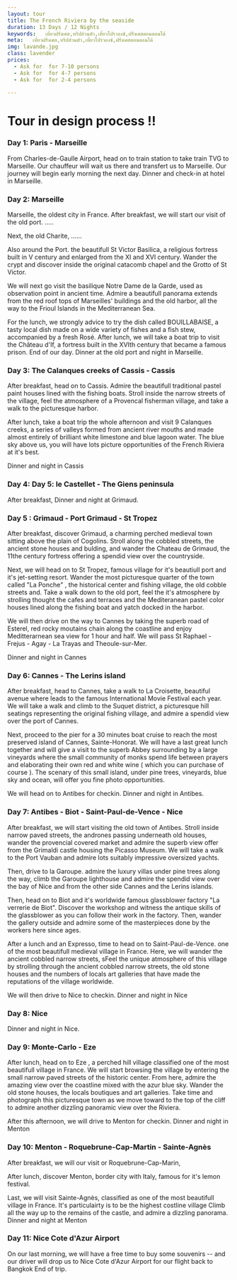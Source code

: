 ```yaml
---
layout: tour
title: The French Riviera by the seaside
duration: 13 Days / 12 Nights
keywords:   เที่ยวฝรั่งเศส,ทริปส่วนตัว,เที่ยวโปรวองซ์,ฝรั่งเศสตอนตอนใต้
meta:   เที่ยวฝรั่งเศส,ทริปส่วนตัว,เที่ยวโปรวองซ์,ฝรั่งเศสตอนตอนใต้
img: lavande.jpg
class: lavender
prices: 
  - Ask for  for 7-10 persons
  - Ask for  for 4-7 persons
  - Ask for  for 2-4 persons

---
```



# Tour in design process !!

### Day 1: Paris - Marseille
From Charles-de-Gaulle Airport, head on to train station to take train TVG to Marseille.
Our chauffeur will wait us there and transfert us to Marseille. Our journey will begin early morning the next day. 
Dinner and check-in at hotel in Marseille.

### Day 2: Marseille
Marseille, the oldest city in France. After breakfast, we will start our visit of the old port. .....

Next, the old Charite, ......


Also around the Port. the beautifull  St Victor Basilica, a religious fortress built in V century and enlarged from the XI  and XVI century. Wander the crypt and discover inside the original catacomb chapel and the Grotto of St Victor.

We will next go visit the basilique Notre Dame de la Garde,  used as observation point in ancient time. Admire a beautifull panorama extends from the red roof tops of Marseilles' buildings and the old harbor, all the way to the Frioul Islands in the Mediterranean Sea.

For the lunch, we strongly advice to try the dish called BOUILLABAISE, a tasty local dish made on a wide variety of fishes and a fish stew, accompanied by a fresh Rosé.
After lunch, we will take a boat trip to visit the Château d'If, a fortress built in the XVIth century that became a famous prison. End of our day. 
Dinner at the old port and night in Marseille.

### Day 3: The Calanques creeks of Cassis - Cassis
After breakfast, head on to Cassis. Admire the beautifull traditional pastel paint houses lined with the fishing boats.
Stroll inside the narrow streets of the village, feel the atmosphere of a Provencal fisherman village, and take a walk to the picturesque harbor. 

After lunch, take a boat trip the whole afternoon and visit 9 Calanques creeks, a series of valleys formed from ancient river mouths and made almost entirely of brilliant white limestone and blue lagoon water. The blue sky above us, you will have lots picture opportunities of the French Riviera at it's best.

Dinner and night in Cassis

### Day 4:  Day 5: le Castellet - The Giens peninsula
After breakfast, 
Dinner and night at Grimaud.

### Day 5 : Grimaud - Port Grimaud - St Tropez
After breakfast, discover Grimaud,  a charming perched medieval town sitting above the plain of Cogolins.  Stroll along the cobbled streets,  the ancient stone houses and bulding, and wander the Chateau de Grimaud, the 11the century fortress offering a spendid view over the countryside. 

Next,  we will head on to St Tropez, famous village for it's beautiull port and it's jet-setting resort. Wander the most picturesque quarter of the town called "La Ponche" , the historical center and fishing village, the old cobble streets and. Take a walk down to the old port, feel the it's atmosphere by strolling thought the cafes and terraces and the Mediteranean pastel color houses lined along the fishing boat and yatch docked in the harbor.

We will then drive on the way to Cannes by taking the superb road of Esterel,  red rocky moutains chain along the coastline and enjoy Meditterarnean sea view for 1 hour and half. We will pass  St Raphael - Frejus - Agay - La Trayas and Theoule-sur-Mer.

Dinner and night in Cannes

### Day 6: Cannes - The Lerins island
After breakfast, head to Cannes, take a walk to La Croisette, beautiful avenue where leads to the famous International Movie Festival each year.
We will take a walk and climb to the Suquet district,  a picturesque hill seatings representing the original fishing village, and admire a spendid view over the port of Cannes.

Next, proceed to the pier for a 30 minutes boat cruise to reach the most preserved island of Cannes, Sainte-Honorat. 
We will have a last great lunch together and will give a visit to the superb Abbey surrounding by a large vineyards where the small community of monks spend life between prayers and elaborating their own red and white wine ( which you can purchase of course ). 
The scenary of this small island, under pine trees, vineyards, blue sky and ocean,  will offer you fine photo opportunities.

We will head on to Antibes for checkin.
Dinner and night in Antibes.

### Day 7:  Antibes - Biot - Saint-Paul-de-Vence - Nice

After breakfast, we will start visiting the old town of Antibes. Stroll inside narrow paved streets, the andrones passing underneath old houses, wander the provencial covered market and admire the superb view offer from the Grimaldi castle housing the Picasso Museum. We will take a walk to the Port Vauban and admire lots suitably impressive oversized yachts.

Then,  drive to la Garoupe. admire the luxury villas under pine trees along the way, climb the Garoupe lighthouse  and admire the spendid view over the bay of Nice and from the other side Cannes and the Lerins islands.

Then, head on to Biot and it's  worldwide famous glassblower factory "La verrerie de Biot". Discover the workshop and witness the antique skills of the glassblower as you can follow their work in the factory. Then, wander the gallery outside and admire some of the masterpieces done by the workers here since ages.

After a lunch and an Expresso, time to head on to Saint-Paul-de-Vence. one of the most beautifull  medieval village in France. Here, we will wander the ancient cobbled narrow streets, sFeel the unique atmosphere of this village by strolling through the ancient cobbled narrow streets, the old stone houses  and the numbers of locals art galleries that have made the reputations of the village worldwide.

We will then drive to Nice to checkin.  Dinner and night in Nice

### Day 8: Nice 

Dinner and night in Nice.

### Day 9: Monte-Carlo - Eze

After lunch,  head on to Eze , a perched hill village classified one of the most beautifull village in France.  We will start browsing the village by entering the small narrow paved streets of the historic center. From here, admire the amazing view over the coastline mixed with the azur blue sky. Wander the old stone houses,  the locals boutiques and art galleries.  Take time and photograph this picturesque town as we move toward to the top of the cliff to admire another dizzling panoramic view over the Riviera. 

After this afternoon, we will drive to Menton for checkin.
Dinner and night in Menton

### Day 10: Menton - Roquebrune-Cap-Martin - Sainte-Agnès

After breakfast, we will our visit or Roquebrune-Cap-Marin, 

After lunch, discover Menton, border city with Italy, famous for it's lemon festival. 

Last, we will visit Sainte-Agnès, classified as one of the most beautifull village in France. It's particulairty is to be the highest costline village
Climb all the way up to the remains of the castle, and admire a dizzling panorama.
Dinner and night at Menton

### Day 11: Nice Cote d'Azur Airport

On our last morning, we will have a free time to buy some souvenirs -- and our driver will drop us to Nice Cote d'Azur Airport for our flight back to Bangkok
End of trip.


